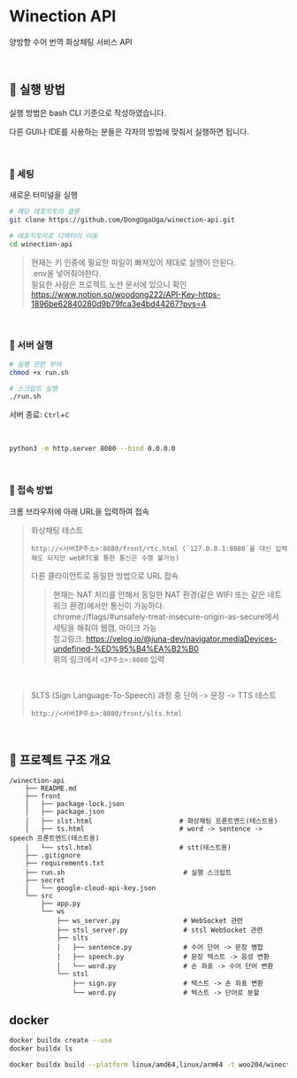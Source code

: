 # Winection API
양방향 수어 번역 화상채팅 서비스 API

<br>

## 📖 실행 방법
실행 방법은 bash CLI 기준으로 작성하였습니다.

다른 GUI나 IDE를 사용하는 분들은 각자의 방법에 맞춰서 실행하면 됩니다.

<br>

### 🔖 세팅
새로운 터미널을 실행
```bash
# 해당 레포지토리 클론
git clone https://github.com/DongUgaUga/winection-api.git

# 레포지토리로 디렉터리 이동
cd winection-api
````

> 현재는 키 인증에 필요한 파일이 빠져있어 제대로 실행이 안된다.  
> .env을 넣어줘야한다.  
> 필요한 사람은 프로젝트 노션 문서에 있으니 확인  
> https://www.notion.so/woodong222/API-Key-https-1896be62840280d9b79fca3e4bd44267?pvs=4

<br>

### 🔖 서버 실행

```bash
# 실행 권한 부여
chmod +x run.sh  

# 스크립트 실행
./run.sh  
```

서버 종료: `Ctrl`+`C`

<br>

```bash
python3 -m http.server 8080 --bind 0.0.0.0
```
<br>

### 🔖 접속 방법 
크롬 브라우저에 아래 URL을 입력하여 접속

> 화상채팅 테스트
> ```
> http://<서버IP주소>:8080/front/rtc.html (`127.0.0.1:8080`을 대신 입력해도 되지만 webRTC를 통한 통신은 수행 불가능)
> ```
> 다른 클라이언트로 동일한 방법으로 URL 접속
>>  현재는 NAT 처리를 안해서 동일한 NAT 환경(같은 WIFI 또는 같은 네트워크 환경)에서만 통신이 가능하다.  
>> chrome://flags/#unsafely-treat-insecure-origin-as-secure에서 세팅을 해줘야 웹캠, 마이크 가능  
>> 참고링크: https://velog.io/@juna-dev/navigator.mediaDevices-undefined-%ED%95%B4%EA%B2%B0  
>> 위의 링크에서 `<IP주소>:8080` 입력

<br>

> SLTS (Sign Language-To-Speech) 과정 중 단어 -> 문장 -> TTS 테스트
> ```
> http://<서버IP주소>:8080/front/slts.html
> ```


<br>


## 📖 프로젝트 구조 개요
```
/winection-api                   
    ├── README.md   
    ├── front                  
    │   ├── package-lock.json               
    │   ├── package.json                
    │   ├── slst.html                      # 화상채팅 프론트엔드(테스트용)
    │   ├── ts.html                        # word -> sentence -> speech 프론트엔드(테스트용)  
    │   └── stsl.html                      # stt(테스트용)  
    ├── .gitignore   
    ├── requirements.txt  
    ├── run.sh                              # 실행 스크립트 
    ├── secret
    │   └── google-cloud-api-key.json       
    └── src                                  
        ├── app.py                              
        └── ws  
            ├── ws_server.py                # WebSocket 관련  
            ├── stsl_server.py              # stsl WebSocket 관련    
            ├── slts                             
            │   ├── sentence.py             # 수어 단어 -> 문장 병합
            │   ├── speech.py               # 문장 텍스트 -> 음성 변환
            │   └── word.py                 # 손 좌표 -> 수어 단어 변환
            └── stsl
                ├── sign.py                 # 텍스트 -> 손 좌표 변환
                └── word.py                 # 텍스트 -> 단어로 분할
```

## docker
```bash
docker buildx create --use
docker buildx ls

docker buildx build --platform linux/amd64,linux/arm64 -t woo204/winection-api:0.0.1 --push .
```